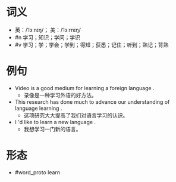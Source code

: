 # 词义
- 英：/ˈlɜːnɪŋ/； 美：/ˈlɜːrnɪŋ/
- #n 学习；知识；学问；学识
- #v 学习；学；学会；学到；得知；获悉；记住；听到；熟记；背熟
# 例句
- Video is a good medium for learning a foreign language .
	- 录像是一种学习外语的好方法。
- This research has done much to advance our understanding of language learning .
	- 这项研究大大提高了我们对语言学习的认识。
- I 'd like to learn a new language .
	- 我想学习一门新的语言。
# 形态
- #word_proto learn
